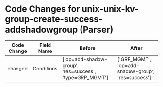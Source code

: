 # Code Changes for unix-unix-kv-group-create-success-addshadowgroup (Parser)

| Code Change | Field Name | Before | After |
|-------------|------------|--------|-------|
| changed | Conditions | ['op=add-shadow-group', 'res=success', 'type=GRP_MGMT'] | ['GRP_MGMT', 'op=add-shadow-group', 'res=success'] |
